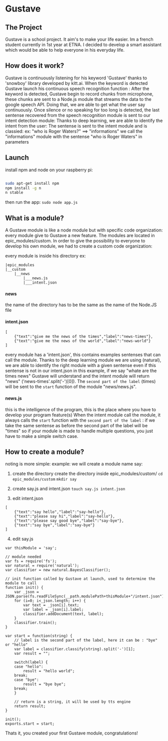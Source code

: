 # Gustave

## The Project

Gustave is a school project. It aim's to make your life easier.
Im a french student currently in 1st year at ETNA.
I decided to develop a smart assistant which would be able to help everyone in his everyday life.

## How does it work?

Gustave is continuously listening for his keyword 'Gustave' thanks to 'snowboy' library developed by kitt.ai.
When the keyword is detected Gustave launch his continuous speech recognition function :
	After the keyword is detected, Gustave begin to record chunks from microphone, these chunks are sent to a Node.js module that streams the data to the google speech API.
	Doing that, we are able to get what the user say continuously.
Once silence or no speaking for too long is detected, the last sentense recovered from the speech recognition module is sent to our intent detection module:
	Thanks to deep learning, we are able to identify the intent from the user:
	The sentense is sent to the intent module and is classied:
	ex: "who is Roger Waters?" ==> "informations"
	we call the "informations" module with the sentense "who is Roger Waters" in parameters


## Launch

install npm and node on your raspberry pi:
``` bash

sudo apt-get install npm
npm install -g n
n stable
```
then run the app:
`sudo node app.js`

## What is a module?

A Gustave module is like a node module but with specific code organization:
every module give to Gustave a new feature.
The modules are located in epic_modules/custom.
In order to give the possibility to everyone to develop his own module, we had to create a custom code organization:

every module is inside his directory ex:
```
|epic_modules
|__custom
	|__news
		|___news.js
		|___intent.json
```

#### news
the name of the directory has to be the same as the name of the Node.JS file

#### intent.json
```
[
    {"text":"give me the news of the times","label":"news-times"},
    {"text":"give me the news of the world","label":"news-world"}
]
```

every module has a 'intent.json', this contains examples sentenses that can call the module.
Thanks to the deep learning module we are using (natural), we are able to identify the right module with a given sentense even if this sentense is not in our intent.json
in this example, if we say "whate are the times news" Gustave will understand and the intent module will return "news" ('news-times'.split('-')[0]).
The `second part of the label` (times) will be sent to the `start` function of the module "news/news.js".


#### news.js
this is the intelligence of the program, this is the place where you have to develop your program feature(s)
When the intent module call the module, it always calls the `start` function with the `second part of the label` :
	if we take the same sentense as before the second part of the label will be "times"
	so if your module is made to handle multiple questions, you just have to make a simple switch case.


## How to create a module?
noting is more simple:
example: we will create a module name say:
1. create the directory
	create the directory inside epic_modules/custom/
	`cd epic_modules/custom`
	`mkdir say`

2. create say.js and intent.json
	`touch say.js intent.json`

3. edit intent.json
```
[
    {"text":"say hello","label":"say-hello"},
    {"text":"please say hi","label":"say-hello"},
    {"text":"please say good bye","label":"say-bye"},
    {"text":"say bye","label":"say-bye"}
]
```

4. edit say.js
```
var thisModule = 'say';

// module needed
var fs = require('fs');
var natural = require('natural');
var classifier = new natural.BayesClassifier();

// init function called by Gustave at launch, used to determine the module to call
function init() {
    var _json = JSON.parse(fs.readFileSync(__path.modulePath+thisModule+"/intent.json"));
    for (i=0; i<_json.length; i++) {
        var text = _json[i].text;
        var label = _json[i].label;
		classifier.addDocument(text, label);
    }
    classifier.train();
}

var start = function(string) {
	// label is the second part of the label, here it can be : "bye" or "hello"
    var label = classifier.classify(string).split('-')[1];
    var result = "";

    switch(label) {
    case "hello":
        result = "hello world";
	break;
    case "bye":
		result = "bye bye";
    break;
    }

    // return is a string, it will be used by tts engine
    return result;
}

init();
exports.start = start;
```

Thats it, you created your first Gustave module, congratulations!
